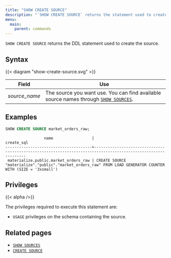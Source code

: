```yaml
---
title: "SHOW CREATE SOURCE"
description: "`SHOW CREATE SOURCE` returns the statement used to create the source."
menu:
  main:
    parent: commands
---
```


`SHOW CREATE SOURCE` returns the DDL statement used to create the source.

## Syntax

{{< diagram "show-create-source.svg" >}}

Field | Use
------|-----
_source&lowbar;name_ | The source you want use. You can find available source names through [`SHOW SOURCES`](../show-sources).

## Examples

```sql
SHOW CREATE SOURCE market_orders_raw;
```

```nofmt
                 name                 |                                      create_sql
--------------------------------------+--------------------------------------------------------------------------------------------------------------
 materialize.public.market_orders_raw | CREATE SOURCE "materialize"."public"."market_orders_raw" FROM LOAD GENERATOR COUNTER WITH (SIZE = '3xsmall')
```

## Privileges

{{< alpha />}}

The privileges required to execute this statement are:

- `USAGE` privileges on the schema containing the source.

## Related pages

- [`SHOW SOURCES`](../show-sources)
- [`CREATE SOURCE`](../create-source)
